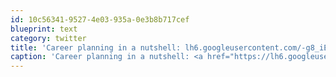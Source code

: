 ```yaml
---
id: 10c56341-9527-4e03-935a-0e3b8b717cef
blueprint: text
category: twitter
title: 'Career planning in a nutshell: lh6.googleusercontent.com/-g8_iEwzILU4/T…'
caption: 'Career planning in a nutshell: <a href="https://lh6.googleusercontent.com/-g8_iEwzILU4/TkidD0beQjI/AAAAAAAAATg/3O4TnyUfDg0/Career%2BPlanning.png" title="https://lh6.googleusercontent.com/-g8_iEwzILU4/TkidD0beQjI/AAAAAAAAATg/3O4TnyUfDg0/Career%2BPlanning.png" class="link link_untco">lh6.googleusercontent.com/-g8_iEwzILU4/T…</a>'
---
```

